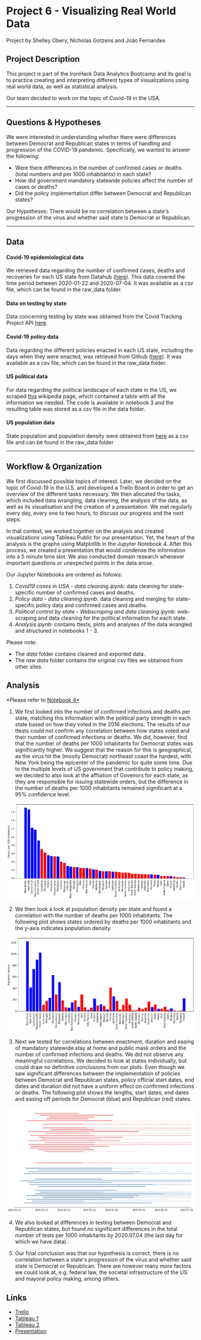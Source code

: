 # Project 6 - Visualizing Real World Data

Project by Shelley Obery, Nicholas Gotzens and João Fernandes

## Project Description

This project is part of the IronHack Data Analytics Bootcamp and its goal is to practice creating and interpreting different types of visualizations using real world data, as well as statistical analysis. 

Our team decided to work on the topic of Covid-19 in the USA.
_______

## Questions & Hypotheses

We were interested in understanding whether there were differences between Democrat and Republican states in terms of handling and progression of the COVID-19 pandemic. Specifically, we wanted to answer the following:

- Were there differences in the number of confirmed cases or deaths (total numbers and per 1000 inhabitants) in each state?
- How did government mandatory statewide policies affect the number of cases or deaths?
- Did the policy implementation differ between Democrat and Republican states?

Our Hypotheses: There would be no correlation between a state's progression of the virus and whether said state is Democrat or Republican.
_________

## Data

#### Covid-19 epidemiological data

We retrieved data regarding the number of confirmed cases, deaths and recoveries for each US state from Datahub ([here](https://datahub.io/core/covid-19#resource-covid-19_zip)). This data covered the time period between 2020-01-22 and 2020-07-04. It was available as a csv file, which can be found in the raw_data folder.

#### Data on testing by state

Data concerning testing by state was obtained from the Covid Tracking Project API [here](https://covidtracking.com/data/download).

#### Covid-19 policy data

Data regarding the different policies enacted in each US state, including the days when they were enacted, was retrieved from Github ([here](https://github.com/COVID19StatePolicy/SocialDistancing/blob/master/data/USstatesCov19distancingpolicy.csv)). It was available as a csv file, which can be found in the raw_data folder.

#### US political data

For data regarding the political landscape of each state in the US, we scraped [this](https://en.wikipedia.org/wiki/Political_party_strength_in_U.S._states) wikipedia page, which contained a table with all the information we needed. The code is available in notebook 3 and the resulting table was stored as a csv file in the data folder.

#### US population data

State population and population density were obtained from [here](https://worldpopulationreview.com/state-rankings/state-densities) as a csv file and can be found in the raw_data folder
__________

## Workflow & Organization

We first discussed possible topics of interest. Later, we decided on the topic of Covid-19 in the U.S. and developed a Trello Board in order to get an overview of the different tasks necessary. We then allocated the tasks, which included data wrangling, data cleaning, the analysis of the data, as well as its visualisation and the creation of a presentation. We met regularly every day, every one to two hours, to discuss our progress and the next steps.

In that context, we worked together on the analysis and created visualizations using Tableau Public for our presentation. Yet, the heart of the analysis is the graphs using Matplotlib in the Jupyter Notebook 4. After this process, we created a presentation that would condense the information into a 5 minute time slot. We also conducted domain research whenever important questions or unexpected points in the data arose.

Our Jupyter Notebooks are ordered as follows:

1. *Covid19 cases in USA - data cleaning.ipynb*: data cleaning for state-specific number of confirmed cases and deaths.
2. *Policy data - data cleaning.ipynb*: data cleaning and merging for state-specific policy data and confirmed cases and deaths. 
3. *Political control by state - Webscraping and data cleaning.ipynb*: web-scraping and data cleaning for the political information for each state.
4. *Analysis.ipynb*: contains ttests, plots and analyses of the data wrangled and structured in notebooks 1 - 3.

Please note:

- The *data* folder contains cleaned and exported data.
- The *raw data* folder contains the original csv files we obtained from other sites.


## Analysis

*Please refer to [Notebook 4*](https://github.com/JMiguelFernandes/Project-6---Coronavirus-in-the-US/blob/master/4.%20Analysis.ipynb)

1. We first looked into the number of confirmed infections and deaths per state, matching this information with the political party strength in each state based on how they voted in the 2016 elections. The results of our ttests could not confirm any correlation between how states voted and their number of confirmed infections or deaths. We did, however, find that the number of deaths per 1000 inhabitants for Democrat states was significantly higher. We suggest that the reason for this is geographical, as the virus hit the (mostly Democrat) northeast coast the hardest, with New York being the epicenter of the pandemic for quite some time. Due to the multiple levels of US government that contribute to policy making, we decided to also look at the affliation of Govenors for each state, as they are responsible for issuing statewide orders, but the difference in the number of deaths per 1000 inhabitants remained significant at a 95% confidence level.

![](images/deaths_per_1000.png)


2. We then took a look at population density per state and found a correlation with the number of deaths per 1000 inhabitants. The following plot shows states ordered by deaths per 1000 inhabitants and the y-axis indicates population density.

![](images/deaths_pop_density.png)


3. Next we tested for correlations between enactment, duration and easing of mandatory statewide stay at home and public mask orders and the number of confirmed infections and deaths. We did not observe any meaningful correlations. We decided to look at states individually, but could draw no definitive conclusions from our plots. Even though we saw significant differences between the implementation of policies between Democrat and Republican states, policy official start dates, end dates and duration did not have a uniform effect on confirmed infections or deaths. The following plot shows the lengths, start dates, end dates and easing off periods for Democrat (blue) and Republican (red) states.

![](images/stay_at_home_orders_plot.png)

4. We also looked at differences in testing between Democrat and Republican states, but found no significant differences in the total number of tests per 1000 inhabitants by 2020.07.04 (the last day for which we have data).

5. Our final conclusion was that our hypothesis is correct, there is no correlation between a state's progression of the virus and whether said state is Democrat or Republican. There are however many more factors we could look at, e.g. federal law, the societal infrastructure of the US and mayoral policy making, among others.

## Links

* [Trello](https://trello.com/b/vm5KySnv/week-6-project)
* [Tableau 1](https://public.tableau.com/profile/nicholas5299#!/vizhome/Week6Project_15941277490120/PopulationdensitywithinthestatesoftheUSAincorrelationwithconfirmedcasesofCovid-19)
* [Tableau 2](https://public.tableau.com/profile/nicholas5299#!/vizhome/LengthsofpolicyWeek6/Blatt1)
* [Presentation](https://docs.google.com/presentation/d/18exl3zWcM4C_qBaOxa7t_OlXZhz9xOK7Gt3vN9Uxxew/edit#slide=id.gc6f9e470d_0_0)

